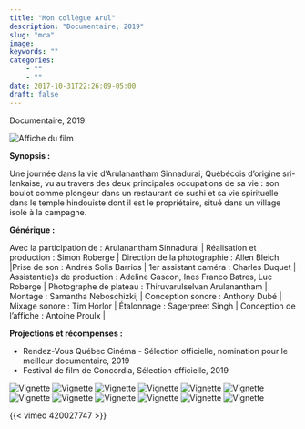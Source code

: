 ```yaml
---
title: "Mon collègue Arul"
description: "Documentaire, 2019"
slug: "mca"
image: 
keywords: ""
categories: 
    - ""
    - ""
date: 2017-10-31T22:26:09-05:00
draft: false
---
```

Documentaire, 2019

![Affiche du film](/img/MONCOLLEGUEARUL_Poster_24x36-RGB_REV-LOW.jpg)

**Synopsis :**

Une journée dans la vie d’Arulanantham Sinnadurai, Québécois d’origine sri-lankaise, vu au travers des deux principales occupations de sa vie : son boulot comme plongeur dans un restaurant de sushi et sa vie spirituelle dans le temple hindouiste dont il est le propriétaire, situé dans un village isolé à la campagne.

**Générique :**

Avec la participation de : Arulanantham Sinnadurai | Réalisation et production : Simon Roberge | Direction de la photographie : Allen Bleich |Prise de son : Andrés Solis Barrios | 1er assistant caméra : Charles Duquet | Assistant(e)s de production : Adeline Gascon, Ines Franco Batres, Luc Roberge | Photographe de plateau : Thiruvarulselvan Arulanantham | Montage : Samantha Neboschizkij | Conception sonore : Anthony Dubé | Mixage sonore : Tim Horlor | Étalonnage : Sagerpreet Singh | Conception de l’affiche : Antoine Proulx |

**Projections et récompenses :**

- Rendez-Vous Québec Cinéma - Sélection officielle, nomination pour le meilleur documentaire, 2019
- Festival de film de Concordia, Sélection officielle, 2019

![Vignette](/img/Arulvignettes/Arul+1.jpg)
![Vignette](/img/Arulvignettes/Arul+2.jpg)
![Vignette](/img/Arulvignettes/Arul+3.jpg)
![Vignette](/img/Arulvignettes/Arul+4.jpg)
![Vignette](/img/Arulvignettes/Arul+5.jpg)
![Vignette](/img/Arulvignettes/Arul+6.jpg)
![Vignette](/img/Arulvignettes/DSC02697-s.jpg)
![Vignette](/img/Arulvignettes/DSC02754.jpg)
![Vignette](/img/Arulvignettes/DSC02764.jpg)
![Vignette](/img/Arulvignettes/DSC02767.jpg)
![Vignette](/img/Arulvignettes/DSC02798.jpg)
![Vignette](/img/Arulvignettes/DSC02720+-+s.jpg)

{{< vimeo 420027747 >}}
